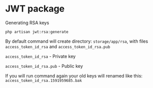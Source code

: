 # JWT package

Generating RSA keys

    php artisan jwt:rsa:generate
    
By default command will create directory: `storage/app/rsa`, with files `access_token_id_rsa` and `access_token_id_rsa.pub` 

`access_token_id_rsa` - Private key

`access_token_id_rsa.pub` - Public key

If you will run command again your old keys will renamed like this: `access_token_id_rsa.1591959685.bak`
